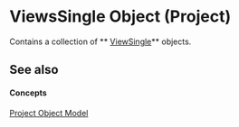 
# ViewsSingle Object (Project)

Contains a collection of  ** [ViewSingle](41a36448-df16-3ad4-ec98-1dba0b3f8aef.md)** objects.


## See also


#### Concepts


 [Project Object Model](900b167b-88ec-ea88-15b7-27bb90c22ac6.md)
